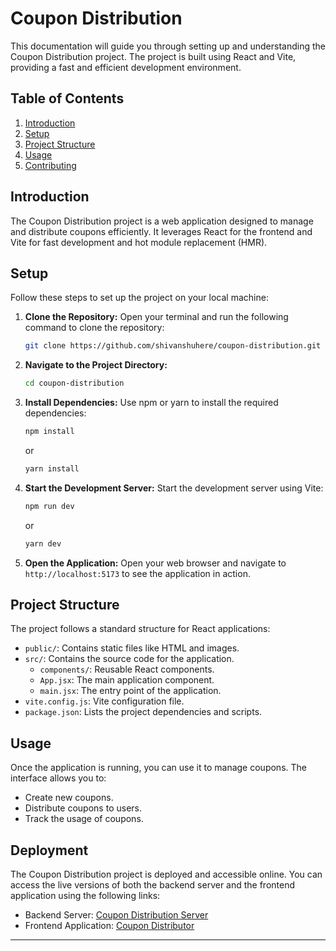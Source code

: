 # Coupon Distribution 

This documentation will guide you through setting up and understanding the Coupon Distribution project. The project is built using React and Vite, providing a fast and efficient development environment.

## Table of Contents

1. [Introduction](#introduction)
2. [Setup](#setup)
3. [Project Structure](#project-structure)
4. [Usage](#usage)
5. [Contributing](#contributing)

## Introduction

The Coupon Distribution project is a web application designed to manage and distribute coupons efficiently. It leverages React for the frontend and Vite for fast development and hot module replacement (HMR).

## Setup

Follow these steps to set up the project on your local machine:

1. **Clone the Repository:**
   Open your terminal and run the following command to clone the repository:
   ```bash
   git clone https://github.com/shivanshuhere/coupon-distribution.git
   ```

2. **Navigate to the Project Directory:**
   ```bash
   cd coupon-distribution
   ```

3. **Install Dependencies:**
   Use npm or yarn to install the required dependencies:
   ```bash
   npm install
   ```
   or
   ```bash
   yarn install
   ```

4. **Start the Development Server:**
   Start the development server using Vite:
   ```bash
   npm run dev
   ```
   or
   ```bash
   yarn dev
   ```

5. **Open the Application:**
   Open your web browser and navigate to `http://localhost:5173` to see the application in action.

## Project Structure

The project follows a standard structure for React applications:

- `public/`: Contains static files like HTML and images.
- `src/`: Contains the source code for the application.
  - `components/`: Reusable React components.
  - `App.jsx`: The main application component.
  - `main.jsx`: The entry point of the application.
- `vite.config.js`: Vite configuration file.
- `package.json`: Lists the project dependencies and scripts.

## Usage

Once the application is running, you can use it to manage coupons. The interface allows you to:

- Create new coupons.
- Distribute coupons to users.
- Track the usage of coupons.

## Deployment
The Coupon Distribution project is deployed and accessible online. You can access the live versions of both the backend server and the frontend application using the following links:

- Backend Server: [Coupon Distribution Server](https://coupon-distribution-za7h.onrender.com)
- Frontend Application: [Coupon Distributor](https://coupon-distributor.netlify.app/)
---
